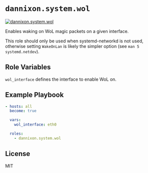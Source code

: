 # `dannixon.system.wol`

[![dannixon.system.wol](https://github.com/DanNixon/ansible-system/actions/workflows/wol.yml/badge.svg?branch=main)](https://github.com/DanNixon/ansible-system/actions/workflows/wol.yml)

Enables waking on WoL magic packets on a given interface.

This role should only be used when systemd-networkd is not used, otherwise setting `WakeOnLan` is likely the simpler option (see `man 5 systemd.netdev`).

## Role Variables

`wol_interface` defines the interface to enable WoL on.

## Example Playbook

```yaml
- hosts: all
  become: true

  vars:
    wol_interface: eth0

  roles:
    - dannixon.system.wol
```

## License

MIT
